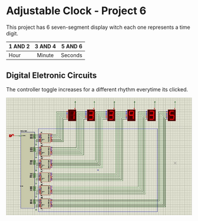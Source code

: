 # Adjustable Clock - Project 6
This project has 6 seven-segment display witch each one represents a time digit.


|   1 AND 2   |    3 AND 4    |  5 AND 6 |
| :---------- |:-------------:| --------:|
|     Hour    |     Minute    |  Seconds |

## Digital Eletronic Circuits
The controller toggle increases for a different rhythm everytime its clicked.

![Digital Eletronic Circuits](images/circuit.jpeg)
